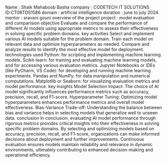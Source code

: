 Name : Shaik Mahaboob Basha
company : CODETECH IT SOLUTIONS
ID:CT08TDS1586
domain : artificial intelligence
duration : june to july 2024
mentor : sravani gouni
overview of the project
project : model evaluation and comparision
objective
Evaluate and compare the performance of different AI models using appropriate metrics to assess their effectiveness in solving specific problem domains.
key activities
Select and implement various AI models suitable for the problem domain.
Train each model on relevant data and optimize hyperparameters as needed.
Compare and analyze results to identify the most effective model for deployment.
technologies used
Python: for scripting and implementing machine learning models.
Scikit-learn: for training and evaluating machine learning models, and for accessing various evaluation metrics.
Jupyter Notebooks or IDEs (like PyCharm, VS Code): for developing and running machine learning experiments.
Pandas and NumPy: for data manipulation and numerical computations.
Matplotlib or Seaborn: for visualizing evaluation metrics and model performance.
key insights
Model Selection Impact: The choice of AI model significantly influences performance metrics such as accuracy, precision, recall, and F1-score.
Hyperparameter Tuning: Optimizing model hyperparameters enhances performance metrics and overall model effectiveness.
Bias-Variance Trade-off: Understanding the balance between bias and variance helps in selecting models that generalize well to unseen data.
conclusion
In conclusion, evaluating AI model performance through rigorous metrics provides critical insights into their effectiveness in solving specific problem domains. By selecting and optimizing models based on accuracy, precision, recall, and F1-score, organizations can make informed decisions about deployment and further improvements. Continuous evaluation ensures models maintain reliability and relevance in dynamic environments, ultimately contributing to enhanced decision-making and operational efficiency.

